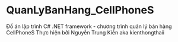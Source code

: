 # QuanLyBanHang_CellPhoneS
Đồ án lập trình C# .NET framework - chương trình quản lý bán hàng CellPhoneS
Thực hiện bởi Nguyễn Trung Kiên aka kienthongthaii
